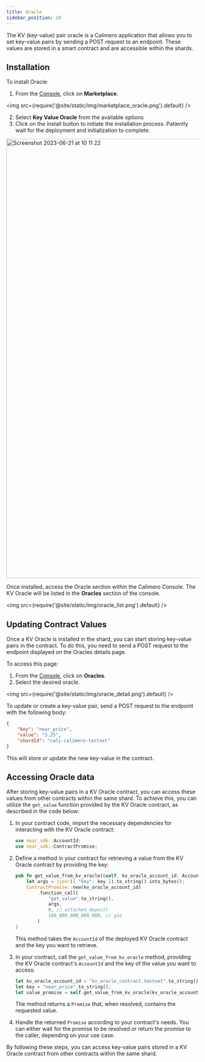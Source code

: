 ```yaml
---
title: Oracle
sidebar_position: 10
---
```


The KV (key-value) pair oracle is a Calimero application that allows you to set key-value pairs by sending a POST request to an endpoint. These values are stored in a smart contract and are accessible within the shards.

## Installation

To install Oracle:

1. From the [Console](https://app.calimero.network/dashboard), click on **Marketplace**.

<img src={require('@site/static/img/marketplace_oracle.png').default} />

2. Select **Key Value Oracle** from the available options
3. Click on the install button to initiate the installation process. Patiently wait for the deployment and initialization to complete.

<img width="1151" alt="Screenshot 2023-06-21 at 10 11 22" src="https://github.com/calimero-is-near/docs/assets/39309699/289e0527-fa3c-4f90-be7d-41f8510732c5"/>

Once installed, access the Oracle section within the Calimero Console. The KV Oracle will be listed in the **Oracles** section of the console.

<img src={require('@site/static/img/oracle_list.png').default} />

## Updating Contract Values

Once a KV Oracle is installed in the shard, you can start storing key-value pairs in the contract. To do this, you need to send a POST request to the endpoint displayed on the Oracles details page.

To access this page:

1. From the [Console](https://app.calimero.network/dashboard), click on **Oracles**.
2. Select the desired oracle.

<img src={require('@site/static/img/oracle_detail.png').default} />

To update or create a key-value pair, send a POST request to the endpoint with the following body:

```json
{
    "key": "near_price",
    "value": "3.25",
    "shardId": "cali-calimero-testnet"
}
```

This will store or update the new key-value in the contract.

## Accessing Oracle data

After storing key-value pairs in a KV Oracle contract, you can access these values from other contracts within the same shard. To achieve this, you can utilize the `get_value` function provided by the KV Oracle contract, as described in the code below:

1. In your contract code, import the necessary dependencies for interacting with the KV Oracle contract:

   ```rust
   use near_sdk::AccountId;
   use near_sdk::ContractPromise;
   ```

2. Define a method in your contract for retrieving a value from the KV Oracle contract by providing the key:

   ```rust
   pub fn get_value_from_kv_oracle(&self, kv_oracle_account_id: AccountId, key: String) -> Promise {
       let args = json!({ "key": key }).to_string().into_bytes();
       ContractPromise::new(kv_oracle_account_id)
           .function_call(
               "get_value".to_string(),
               args,
               0, // attached_deposit
               100_000_000_000_000, // gas
           )
   }
   ```

   This method takes the `AccountId` of the deployed KV Oracle contract and the key you want to retrieve.

3. In your contract, call the `get_value_from_kv_oracle` method, providing the KV Oracle contract's `AccountId` and the key of the value you want to access:

   ```rust
   let kv_oracle_account_id = "kv_oracle_contract.testnet".to_string();
   let key = "near_price".to_string();
   let value_promise = self.get_value_from_kv_oracle(kv_oracle_account_id, key);
   ```

   The method returns a `Promise` that, when resolved, contains the requested value.

4. Handle the returned `Promise` according to your contract's needs. You can either wait for the promise to be resolved or return the promise to the caller, depending on your use case.

By following these steps, you can access key-value pairs stored in a KV Oracle contract from other contracts within the same shard.
